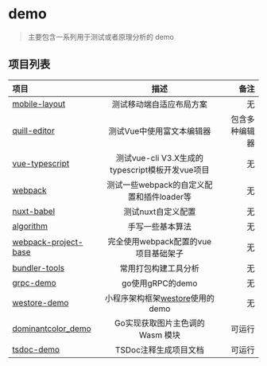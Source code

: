 # demo

> 主要包含一系列用于测试或者原理分析的 demo

## 项目列表

项目|描述|备注
:----|:-----:|------:
[mobile-layout](./mobile-layout)|测试移动端自适应布局方案|无
[quill-editor](./quill-editor)|测试Vue中使用富文本编辑器|包含多种编辑器
[vue-typescript](./vue-typescript)|测试vue-cli V3.X生成的typescript模板开发vue项目|无
[webpack](./webpack)|测试一些webpack的自定义配置和插件loader等|无
[nuxt-babel](./nuxt-babel)|测试nuxt自定义配置|无
[algorithm](./algorithm)|手写一些基本算法|无
[webpack-project-base](./webpack-project-base)|完全使用webpack配置的vue项目基础架子|无
[bundler-tools](./bundler-tools)|常用打包构建工具分析|无
[grpc-demo](./grpc-demo)|go使用gRPC的demo|无
[westore-demo](./westore-demo)|小程序架构框架[westore](https://github.com/Tencent/westore)使用的demo|无
[dominantcolor_demo](./dominantcolor_demo)|Go实现获取图片主色调的 Wasm 模块|可运行
[tsdoc-demo](./tsdoc-demo)|TSDoc注释生成项目文档|可运行
